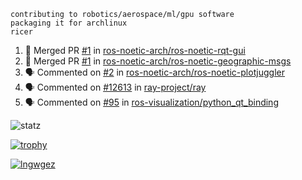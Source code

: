 ```
contributing to robotics/aerospace/ml/gpu software
packaging it for archlinux
ricer
```

<!--START_SECTION:activity-->
1. 🎉 Merged PR [#1](https://github.com/ros-noetic-arch/ros-noetic-rqt-gui/pull/1) in [ros-noetic-arch/ros-noetic-rqt-gui](https://github.com/ros-noetic-arch/ros-noetic-rqt-gui)
2. 🎉 Merged PR [#1](https://github.com/ros-noetic-arch/ros-noetic-geographic-msgs/pull/1) in [ros-noetic-arch/ros-noetic-geographic-msgs](https://github.com/ros-noetic-arch/ros-noetic-geographic-msgs)
3. 🗣 Commented on [#2](https://github.com/ros-noetic-arch/ros-noetic-plotjuggler/issues/2) in [ros-noetic-arch/ros-noetic-plotjuggler](https://github.com/ros-noetic-arch/ros-noetic-plotjuggler)
4. 🗣 Commented on [#12613](https://github.com/ray-project/ray/issues/12613) in [ray-project/ray](https://github.com/ray-project/ray)
5. 🗣 Commented on [#95](https://github.com/ros-visualization/python_qt_binding/issues/95) in [ros-visualization/python_qt_binding](https://github.com/ros-visualization/python_qt_binding)
<!--END_SECTION:activity-->


![statz](https://github-readme-stats.vercel.app/api?username=acxz&include_all_commits=true&show_icons=true)

[![trophy](https://github-profile-trophy.vercel.app/?username=acxz)](https://github.com/ryo-ma/github-profile-trophy)

[![lngwgez](https://github-readme-stats.vercel.app/api/top-langs/?username=acxz&layout=compact)](https://github.com/acxz/github-readme-stats)


<!--
**acxz/acxz** is a ✨ _special_ ✨ repository because its `README.md` (this file) appears on your GitHub profile.

Here are some ideas to get you started:

- 🔭 I’m currently working on ...
- 🌱 I’m currently learning ...
- 👯 I’m looking to collaborate on ...
- 🤔 I’m looking for help with ...
- 💬 Ask me about ...
- 📫 How to reach me: ...
- 😄 Pronouns: ...
- ⚡ Fun fact: ...
-->
